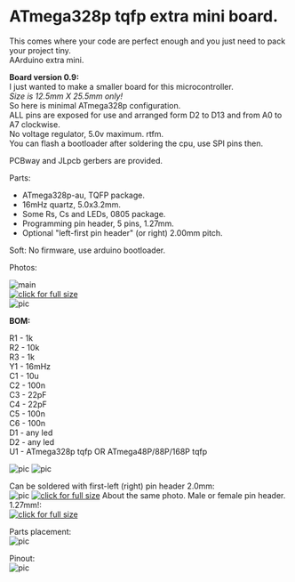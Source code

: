 # ATmega328p tqfp extra mini board. 
This comes where your code are perfect enough and you just need to pack your project tiny.  
AArduino extra mini.  
  
  
**Board version 0.9:**  
I just wanted to make a smaller board for this microcontroller.  
_Size is 12.5mm X 25.5mm only!_   
So here is minimal ATmega328p configuration.  
ALL pins are exposed for use and arranged form D2 to D13 and from A0 to A7 clockwise.  
No voltage regulator, 5.0v maximum. rtfm.  
You can flash a bootloader after soldering the cpu, use SPI pins then.  
  
  

PCBway and JLpcb gerbers are provided.  
  
  
  
  Parts:  
- ATmega328p-au, TQFP package.  
- 16mHz quartz, 5.0x3.2mm.  
- Some Rs, Cs and LEDs, 0805 package.  
- Programming pin header, 5 pins, 1.27mm.  
- Optional "left-first pin header" (or right) 2.00mm pitch.  
  
  
Soft:
No firmware, use arduino bootloader.  
  
  
Photos:  
  
![main](pics/mainbig.jpg)  
[![click for full size](pics/schemS.png)](pics/schem.png)  
![pic](pics/pcb.png)  
  
  **BOM:**  
  
R1 - 1k  
R2 - 10k  
R3 - 1k  
Y1 - 16mHz  
C1 - 10u  
C2 - 100n  
C3 - 22pF  
C4 - 22pF  
C5 - 100n  
C6 - 100n  
D1 - any led  
D2 - any led  
U1 - ATmega328p tqfp OR ATmega48P/88P/168P tqfp  
  
![pic](pics/place.png)
![pic](pics/pcb_3d1.png)
  
   
   
Can be soldered with first-left (right) pin header 2.0mm:  
![pic](pics/pcb_3d2.png)
[![click for full size](pics/photo01s.jpg)](pics/photo01.jpg)
About the same photo. Male or female pin header. 1.27mm!:  
[![click for full size](pics/photo02s.jpg)](pics/photo02.jpg)

Parts placement:  
![pic](pics/place2.png)  

Pinout:  
![pic](pics/pins.png)  
